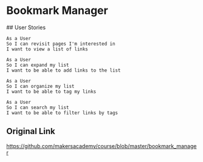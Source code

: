 # Bookmark Manager

## User Stories

```
As a User
So I can revisit pages I'm interested in
I want to view a list of links

As a User
So I can expand my list
I want to be able to add links to the list

As a User
So I can organize my list
I want to be able to tag my links

As a User
So I can search my list
I want to be able to filter links by tags
```


## Original Link
https://github.com/makersacademy/course/blob/master/bookmark_manager
